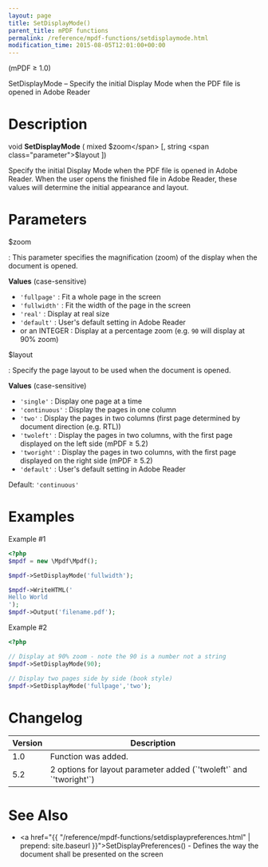 ```yaml
---
layout: page
title: SetDisplayMode()
parent_title: mPDF functions
permalink: /reference/mpdf-functions/setdisplaymode.html
modification_time: 2015-08-05T12:01:00+00:00
---
```


(mPDF &ge; 1.0)

SetDisplayMode – Specify the initial Display Mode when the PDF file is opened in Adobe Reader

# Description

void **SetDisplayMode** ( mixed <span class="parameter">$zoom</span> [, string <span class="parameter">$layout</span> ])

Specify the initial Display Mode when the PDF file is opened in Adobe Reader. When the user opens the finished file in
Adobe Reader, these values will determine the initial appearance and layout.

# Parameters

<span class="parameter">$zoom</span>

: This parameter specifies the magnification (zoom) of the display when the document is opened.

  **Values** (case-sensitive)

  * `'fullpage'`
    : Fit a whole page in the screen
  * `'fullwidth'`
    : Fit the width of the page in the screen
  * `'real'`
    : Display at real size
  * `'default'`
    : User's default setting in Adobe Reader
  * or an <span class="smallblock">INTEGER</span>
    : Display at a percentage zoom (e.g. `90` will display at 90% zoom)

<span class="parameter">$layout</span>

: Specify the page layout to be used when the document is opened.

  **Values** (case-sensitive)

  * `'single'`
    : Display one page at a time
  * `'continuous'`
    : Display the pages in one column
  * `'two'`
    : Display the pages in two columns (first page determined by document direction (e.g. RTL))
  * `'twoleft'`
    : Display the pages in two columns, with the first page displayed on the left side (mPDF &ge; 5.2)
  * `'tworight'`
    : Display the pages in two columns, with the first page displayed on the right side (mPDF &ge; 5.2)
  * `'default'`
    : User's default setting in Adobe Reader

  Default: `'continuous'`


# Examples

Example #1

```php
<?php
$mpdf = new \Mpdf\Mpdf();

$mpdf->SetDisplayMode('fullwidth');

$mpdf->WriteHTML('
Hello World
');
$mpdf->Output('filename.pdf');

```

Example #2

```php
<?php

// Display at 90% zoom - note the 90 is a number not a string
$mpdf->SetDisplayMode(90);

// Display two pages side by side (book style)
$mpdf->SetDisplayMode('fullpage','two');

```

# Changelog

<table class="table">
<thead>
<tr>
  <th>Version</th>
  <th>Description</th>
</tr>
</thead>
<tbody>
<tr>
  <td>1.0</td>
  <td>Function was added.</td>
</tr>
<tr>
  <td>5.2</td>
  <td markdown="1">
  2 options for layout parameter added (`'twoleft'` and `'tworight'`)
  </td>
</tr>
</tbody>
</table>

# See Also

 * <a href="{{ "/reference/mpdf-functions/setdisplaypreferences.html" | prepend: site.baseurl }}">SetDisplayPreferences()</a> - Defines the way the document shall be presented on the screen
